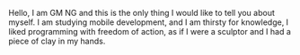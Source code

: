 Hello, I am GM NG and this is the only thing I would like to tell you about myself.
I am studying mobile development, and I am thirsty for knowledge, I liked programming with freedom of action, as if I were a sculptor and I had a piece of clay in my hands.
<!---
GM9NG/GM9NG is a ✨ special ✨ repository because its `README.md` (this file) appears on your GitHub profile.
You can click the Preview link to take a look at your changes.
--->
